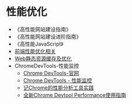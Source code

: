 # 性能优化
* 《高性能网站建设指南》
* 《高性能网站建设进阶指南》
* 《高性能JavaScript》
* [前端性能优化相关](https://github.com/wy-ei/notebook/issues/34#issuecomment-266946255)
* [Web静态资源缓存及优化](https://juejin.im/post/5a098b5bf265da431a42b227)
* ChromeDevTools-性能监控
  * [Chrome DevTools-官网](https://developers.google.com/web/tools/chrome-devtools)
  * [Chrome DevTools - 性能监控](https://juejin.im/post/5a37b2f56fb9a0451e3fe73d)
  * [记Chrome的性能分析工具实践](https://juejin.im/post/5a6e78abf265da3e3f4cf085)
  * [全新Chrome Devtool Performance使用指南](https://zhuanlan.zhihu.com/p/29879682)